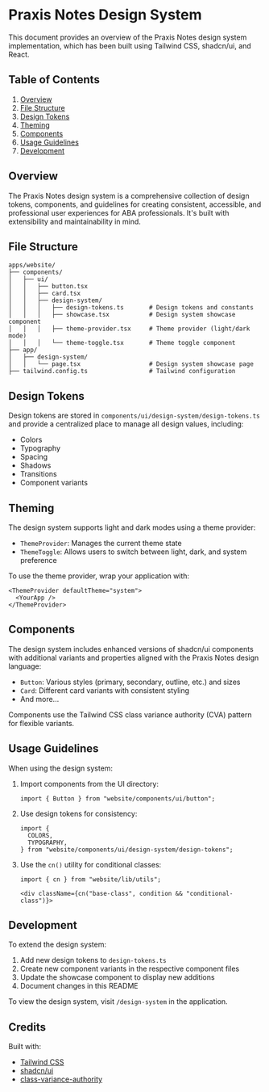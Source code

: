 # Praxis Notes Design System

This document provides an overview of the Praxis Notes design system implementation, which has been built using Tailwind CSS, shadcn/ui, and React.

## Table of Contents

1. [Overview](#overview)
2. [File Structure](#file-structure)
3. [Design Tokens](#design-tokens)
4. [Theming](#theming)
5. [Components](#components)
6. [Usage Guidelines](#usage-guidelines)
7. [Development](#development)

## Overview

The Praxis Notes design system is a comprehensive collection of design tokens, components, and guidelines for creating consistent, accessible, and professional user experiences for ABA professionals. It's built with extensibility and maintainability in mind.

## File Structure

```
apps/website/
├── components/
│   ├── ui/
│   │   ├── button.tsx
│   │   ├── card.tsx
│   │   ├── design-system/
│   │   │   ├── design-tokens.ts       # Design tokens and constants
│   │   │   ├── showcase.tsx           # Design system showcase component
│   │   │   ├── theme-provider.tsx     # Theme provider (light/dark mode)
│   │   │   └── theme-toggle.tsx       # Theme toggle component
├── app/
│   ├── design-system/
│   │   └── page.tsx                   # Design system showcase page
├── tailwind.config.ts                 # Tailwind configuration
```

## Design Tokens

Design tokens are stored in `components/ui/design-system/design-tokens.ts` and provide a centralized place to manage all design values, including:

- Colors
- Typography
- Spacing
- Shadows
- Transitions
- Component variants

## Theming

The design system supports light and dark modes using a theme provider:

- `ThemeProvider`: Manages the current theme state
- `ThemeToggle`: Allows users to switch between light, dark, and system preference

To use the theme provider, wrap your application with:

```tsx
<ThemeProvider defaultTheme="system">
  <YourApp />
</ThemeProvider>
```

## Components

The design system includes enhanced versions of shadcn/ui components with additional variants and properties aligned with the Praxis Notes design language:

- `Button`: Various styles (primary, secondary, outline, etc.) and sizes
- `Card`: Different card variants with consistent styling
- And more...

Components use the Tailwind CSS class variance authority (CVA) pattern for flexible variants.

## Usage Guidelines

When using the design system:

1. Import components from the UI directory:

   ```tsx
   import { Button } from "website/components/ui/button";
   ```

2. Use design tokens for consistency:

   ```tsx
   import {
     COLORS,
     TYPOGRAPHY,
   } from "website/components/ui/design-system/design-tokens";
   ```

3. Use the `cn()` utility for conditional classes:

   ```tsx
   import { cn } from "website/lib/utils";

   <div className={cn("base-class", condition && "conditional-class")}>
   ```

## Development

To extend the design system:

1. Add new design tokens to `design-tokens.ts`
2. Create new component variants in the respective component files
3. Update the showcase component to display new additions
4. Document changes in this README

To view the design system, visit `/design-system` in the application.

## Credits

Built with:

- [Tailwind CSS](https://tailwindcss.com)
- [shadcn/ui](https://ui.shadcn.com)
- [class-variance-authority](https://github.com/joe-bell/cva)
